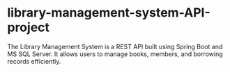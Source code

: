 # library-management-system-API-project
The Library Management System is a REST API built using Spring Boot and MS SQL Server. It allows users to manage books, members, and borrowing records efficiently.
